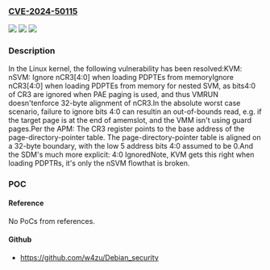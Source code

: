 ### [CVE-2024-50115](https://cve.mitre.org/cgi-bin/cvename.cgi?name=CVE-2024-50115)
![](https://img.shields.io/static/v1?label=Product&message=Linux&color=blue)
![](https://img.shields.io/static/v1?label=Version&message=e4e517b4be01%3C%2076ce386feb14%20&color=brighgreen)
![](https://img.shields.io/static/v1?label=Vulnerability&message=n%2Fa&color=brighgreen)

### Description

In the Linux kernel, the following vulnerability has been resolved:KVM: nSVM: Ignore nCR3[4:0] when loading PDPTEs from memoryIgnore nCR3[4:0] when loading PDPTEs from memory for nested SVM, as bits4:0 of CR3 are ignored when PAE paging is used, and thus VMRUN doesn'tenforce 32-byte alignment of nCR3.In the absolute worst case scenario, failure to ignore bits 4:0 can resultin an out-of-bounds read, e.g. if the target page is at the end of amemslot, and the VMM isn't using guard pages.Per the APM:  The CR3 register points to the base address of the page-directory-pointer  table. The page-directory-pointer table is aligned on a 32-byte boundary,  with the low 5 address bits 4:0 assumed to be 0.And the SDM's much more explicit:  4:0    IgnoredNote, KVM gets this right when loading PDPTRs, it's only the nSVM flowthat is broken.

### POC

#### Reference
No PoCs from references.

#### Github
- https://github.com/w4zu/Debian_security

